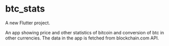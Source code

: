 # btc_stats

A new Flutter project.

An app showing price and other statistics of bitcoin and conversion of btc in other currencies. 
The data in the app is fetched from blockchain.com API.
